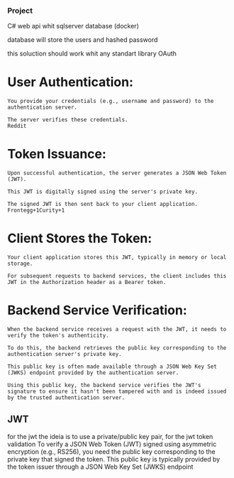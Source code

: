 ### Project

C# web api whit sqlserver database (docker)

database will store the users and hashed password

this soluction should work whit any standart library OAuth



# User Authentication:

    You provide your credentials (e.g., username and password) to the authentication server.

    The server verifies these credentials.
    Reddit

# Token Issuance:
 
    Upon successful authentication, the server generates a JSON Web Token (JWT).

    This JWT is digitally signed using the server's private key.

    The signed JWT is then sent back to your client application.
    Frontegg+1Curity+1

# Client Stores the Token:

    Your client application stores this JWT, typically in memory or local storage.

    For subsequent requests to backend services, the client includes this JWT in the Authorization header as a Bearer token.

# Backend Service Verification:

    When the backend service receives a request with the JWT, it needs to verify the token's authenticity.​

    To do this, the backend retrieves the public key corresponding to the authentication server's private key.

    This public key is often made available through a JSON Web Key Set (JWKS) endpoint provided by the authentication server.

    Using this public key, the backend service verifies the JWT's signature to ensure it hasn't been tampered with and is indeed issued by the trusted authentication server.



## JWT
for the jwt the ideia is to use a private/public key pair, for the jwt token validation
To verify a JSON Web Token (JWT) signed using asymmetric encryption (e.g., RS256), you need the public key corresponding to the private key that signed the token. This public key is typically provided by the token issuer through a JSON Web Key Set (JWKS) endpoint


